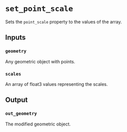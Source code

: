 # `set_point_scale`

Sets the `point_scale` property to the values of the array.

## Inputs

### `geometry`
Any geometric object with points.

### `scales`
An array of float3 values representing the scales.

## Output

### `out_geometry`
The modified geometric object.
